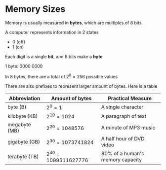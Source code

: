 # Memory Sizes

Memory is usually measured in **bytes**, which are multiples of 8 bits.

A computer represents information in 2 states

- 0 (off)
- 1 (on)

Each digit is a single **bit**, and 8 bits make a **byte**

1 byte: 0000 0000

In 8 bytes, there are a total of $2^8 = 256$ possible values

There are also prefixes to represent larger amount of bytes. Here is a table

| Abbreviation  | Amount of bytes            | Practical Measure                |
| ------------- | -------------------------- | -------------------------------- |
| byte (B)      | $2^0 = 1$                  | A single character               |
| kilobyte (KB) | $2^10 = 1024$              | A paragraph of text              |
| megabyte (MB) | $2^20 = 1 048 576$         | A minute of MP3 music            |
| gigabyte (GB) | $2^30 = 1 073 741 824$     | A half hour of DVD video         |
| terabyte (TB) | $2^40 = 1 099 511 627 776$ | 80% of a human's memory capacity |
